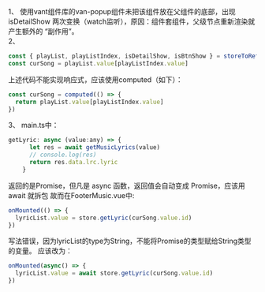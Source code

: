1、
使用vant组件库的van-popup组件未把该组件放在父组件的底部，出现 isDetailShow 两次变换（watch监听），原因：组件套组件，父级节点重新渲染就产生额外的 “副作用”。    
2、
```js
const { playList, playListIndex, isDetailShow, isBtnShow } = storeToRefs(store)
const curSong = playList.value[playListIndex.value]
```
上述代码不能实现响应式，应该使用computed（如下）：
```js
const curSong = computed(() => {
  return playList.value[playListIndex.value]
})
```
3、
main.ts中：
```js
getLyric: async (value:any) => {
      let res = await getMusicLyrics(value)
      // console.log(res)
      return res.data.lrc.lyric
    }
```
返回的是Promise，但凡是 async 函数，返回值会自动变成 Promise，应该用 await 就拆包
故而在FooterMusic.vue中:
```js
onMounted(() => {
  lyricList.value = store.getLyric(curSong.value.id)
})
```
写法错误，因为lyricList的type为String，不能将Promise的类型赋给String类型的变量。
应该改为：
```js
onMounted(async() => {
  lyricList.value = await store.getLyric(curSong.value.id)
})
```
